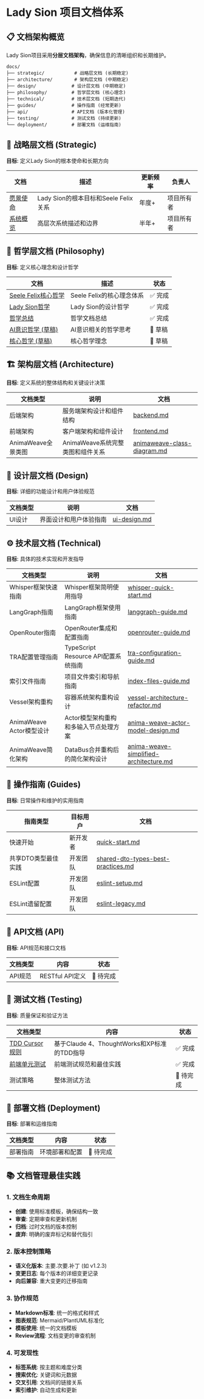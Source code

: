 # Lady Sion 项目文档体系

## 📋 文档架构概览

Lady Sion项目采用**分层文档架构**，确保信息的清晰组织和长期维护。

```
docs/
├── strategic/           # 战略层文档 (长期稳定)
├── architecture/        # 架构层文档 (中期稳定)  
├── design/             # 设计层文档 (中期稳定)
├── philosophy/         # 哲学层文档 (核心理念)
├── technical/          # 技术层文档 (短期迭代)
├── guides/             # 操作指南 (经常更新)
├── api/                # API文档 (版本化管理)
├── testing/            # 测试文档 (持续更新)
└── deployment/         # 部署文档 (运维指南)
```

## 🎯 战略层文档 (Strategic)

**目标**: 定义Lady Sion的根本使命和长期方向

| 文档                                     | 描述                                 | 更新频率 | 负责人     |
| ---------------------------------------- | ------------------------------------ | -------- | ---------- |
| [愿景使命](strategic/vision-mission.md)  | Lady Sion的根本目标和Seele Felix关系 | 年度+    | 项目所有者 |
| [系统概览](strategic/system-overview.md) | 高层次系统描述和边界                 | 半年+    | 项目所有者 |

## 💭 哲学层文档 (Philosophy)

**目标**: 定义核心理念和设计哲学

| 文档                                                                  | 描述                      | 状态    |
| --------------------------------------------------------------------- | ------------------------- | ------- |
| [Seele Felix核心哲学](philosophy/seele-felix-core-philosophy.md)      | Seele Felix的核心理念体系 | ✅ 完成 |
| [Lady Sion哲学](philosophy/lady-sion-philosophy.md)                   | Lady Sion的设计哲学       | ✅ 完成 |
| [哲学总结](philosophy/summary.md)                                     | 哲学文档总结              | ✅ 完成 |
| [AI意识哲学 (草稿)](philosophy/[draft]ai-consciousness-philosophy.md) | AI意识相关的哲学思考      | 🚧 草稿 |
| [核心哲学 (草稿)](philosophy/[draft]core-philosophy.md)               | 核心哲学理念              | 🚧 草稿 |

## 🏗️ 架构层文档 (Architecture)

**目标**: 定义系统的整体结构和关键设计决策

| 文档类型         | 说明                           | 文档                                                                    |
| ---------------- | ------------------------------ | ----------------------------------------------------------------------- |
| 后端架构         | 服务端架构设计和组件结构       | [backend.md](architecture/backend.md)                                   |
| 前端架构         | 客户端架构和组件设计           | [frontend.md](architecture/frontend.md)                                 |
| AnimaWeave全景类图 | AnimaWeave系统完整类图和组件关系 | [animaweave-class-diagram.md](architecture/animaweave-class-diagram.md) |

## 🎨 设计层文档 (Design)

**目标**: 详细的功能设计和用户体验规范

| 文档类型 | 说明                   | 文档                                |
| -------- | ---------------------- | ----------------------------------- |
| UI设计   | 界面设计和用户体验指南 | [ui-design.md](design/ui-design.md) |

## ⚙️ 技术层文档 (Technical)

**目标**: 具体的技术实现和开发指导

| 文档类型            | 说明                                | 文档                                                               |
| ------------------- | ----------------------------------- | ------------------------------------------------------------------ |
| Whisper框架快速指南 | Whisper框架简明使用指导             | [whisper-quick-start.md](technical/whisper-quick-start.md)         |
| LangGraph指南       | LangGraph框架使用指南               | [langgraph-guide.md](technical/langgraph-guide.md)                 |
| OpenRouter指南      | OpenRouter集成和配置指南            | [openrouter-guide.md](technical/openrouter-guide.md)               |
| TRA配置管理指南     | TypeScript Resource API配置系统指南 | [tra-configuration-guide.md](technical/tra-configuration-guide.md) |
| 索引文件指南        | 项目文件索引和导航指南              | [index-files-guide.md](technical/index-files-guide.md)             |
| Vessel架构重构      | 容器系统架构重构设计                | [vessel-architecture-refactor.md](technical/vessel-architecture-refactor.md) |
| AnimaWeave Actor模型设计 | Actor模型架构重构和多输入节点处理方案 | [anima-weave-actor-model-design.md](technical/anima-weave-actor-model-design.md) |
| AnimaWeave简化架构 | DataBus合并重构后的简化架构设计 | [anima-weave-simplified-architecture.md](technical/anima-weave-simplified-architecture.md) |

## 📖 操作指南 (Guides)

**目标**: 日常操作和维护的实用指南

| 指南类型            | 目标用户 | 文档                                                                            |
| ------------------- | -------- | ------------------------------------------------------------------------------- |
| 快速开始            | 新开发者 | [quick-start.md](guides/quick-start.md)                                         |
| 共享DTO类型最佳实践 | 开发团队 | [shared-dto-types-best-practices.md](guides/shared-dto-types-best-practices.md) |
| ESLint配置          | 开发团队 | [eslint-setup.md](guides/eslint-setup.md)                                       |
| ESLint遗留配置      | 开发团队 | [eslint-legacy.md](guides/eslint-legacy.md)                                     |

## 📡 API文档 (API)

**目标**: API规范和接口文档

| 文档类型 | 内容            | 状态      |
| -------- | --------------- | --------- |
| API规范  | RESTful API定义 | 🔄 待完成 |

## 🧪 测试文档 (Testing)

**目标**: 质量保证和验证方法

| 文档类型 | 内容         | 状态      |
| -------- | ------------ | --------- |
| [TDD Cursor规则](testing/tdd-cursor-rules.md) | 基于Claude 4、ThoughtWorks和XP标准的TDD指导 | ✅ 完成 |
| [前端单元测试](testing/frontend-unit-testing.md) | 前端测试规范和最佳实践 | ✅ 完成 |
| 测试策略 | 整体测试方法 | 🔄 待完成 |

## 🚀 部署文档 (Deployment)

**目标**: 部署和运维指南

| 文档类型 | 内容           | 状态      |
| -------- | -------------- | --------- |
| 部署指南 | 环境部署和配置 | 🔄 待完成 |

## 📚 文档管理最佳实践

### 1. 文档生命周期

- **创建**: 使用标准模板，确保结构一致
- **审查**: 定期审查和更新机制
- **归档**: 过时文档的版本控制
- **废弃**: 明确的废弃标记和替代指引

### 2. 版本控制策略

- **语义化版本**: 主要.次要.补丁 (如 v1.2.3)
- **变更日志**: 每个版本的详细变更记录
- **向后兼容**: 重大变更的迁移指南

### 3. 协作规范

- **Markdown标准**: 统一的格式和样式
- **图表规范**: Mermaid/PlantUML标准化
- **模板使用**: 统一的文档模板
- **Review流程**: 文档变更的审查机制

### 4. 可发现性

- **标签系统**: 按主题和难度分类
- **搜索优化**: 关键词和元数据
- **交叉引用**: 文档间的链接关系
- **索引维护**: 自动生成和更新
